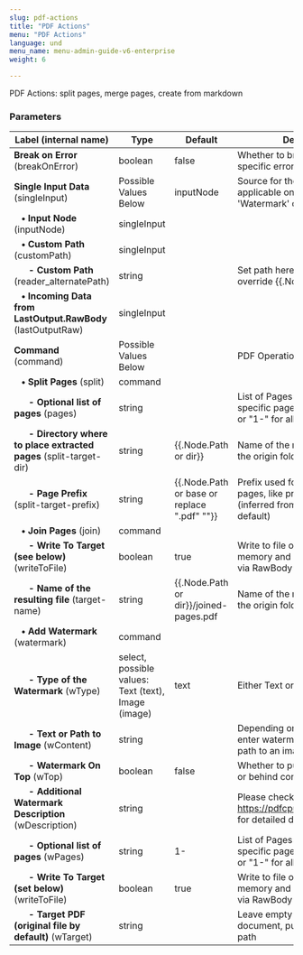```yaml
---
slug: pdf-actions
title: "PDF Actions"
menu: "PDF Actions"
language: und
menu_name: menu-admin-guide-v6-enterprise
weight: 6

---
```


 PDF Actions: split pages, merge pages, create from markdown

### Parameters
|Label (internal name)|Type|Default|Description|
|---|---|---|---|
|**Break on Error** (breakOnError)|boolean|false|Whether to break or ignore PDF-specific errors|
|**Single Input Data** (singleInput)|Possible Values Below|inputNode|Source for the PDF raw data, applicable only for 'Split' and 'Watermark' commands|
|**&nbsp;&nbsp;&nbsp;&bull; Input Node** (inputNode)|singleInput|<no value>||
|**&nbsp;&nbsp;&nbsp;&bull; Custom Path** (customPath)|singleInput|<no value>||
|**&nbsp;&nbsp;&nbsp;&nbsp;&nbsp;&nbsp;- Custom Path** (reader_alternatePath)|string|<no value>|Set path here if you want to override {{.Node.Path}}|
|**&nbsp;&nbsp;&nbsp;&bull; Incoming Data from LastOutput.RawBody** (lastOutputRaw)|singleInput|<no value>||
|**Command** (command)|Possible Values Below||PDF Operation to apply|
|**&nbsp;&nbsp;&nbsp;&bull; Split Pages** (split)|command|<no value>||
|**&nbsp;&nbsp;&nbsp;&nbsp;&nbsp;&nbsp;- Optional list of pages** (pages)|string|<no value>|List of Pages - "1 2 4" for specific pages,  "1-4" for range, or "1-" for all|
|**&nbsp;&nbsp;&nbsp;&nbsp;&nbsp;&nbsp;- Directory where to place extracted pages** (split-target-dir)|string|{{.Node.Path  or  dir}}|Name of the resulting file, inside the origin folder|
|**&nbsp;&nbsp;&nbsp;&nbsp;&nbsp;&nbsp;- Page Prefix** (split-target-prefix)|string|{{.Node.Path  or  base  or  replace ".pdf" ""}}|Prefix used for naming extracted pages, like prefix-{number}.pdf (inferred from the filename by default)|
|**&nbsp;&nbsp;&nbsp;&bull; Join Pages** (join)|command|<no value>||
|**&nbsp;&nbsp;&nbsp;&nbsp;&nbsp;&nbsp;- Write To Target (see below)** (writeToFile)|boolean|true|Write to file or just keep data in-memory and pass to next action via RawBody|
|**&nbsp;&nbsp;&nbsp;&nbsp;&nbsp;&nbsp;- Name of the resulting file** (target-name)|string|{{.Node.Path  or  dir}}/joined-pages.pdf|Name of the resulting file, inside the origin folder|
|**&nbsp;&nbsp;&nbsp;&bull; Add Watermark** (watermark)|command|<no value>||
|**&nbsp;&nbsp;&nbsp;&nbsp;&nbsp;&nbsp;- Type of the Watermark** (wType)|select, possible values: Text (text),<br/>Image (image)|text|Either Text or Image|
|**&nbsp;&nbsp;&nbsp;&nbsp;&nbsp;&nbsp;- Text or Path to Image** (wContent)|string||Depending on the 'Type' chosen enter watermark text or a full path to an image here|
|**&nbsp;&nbsp;&nbsp;&nbsp;&nbsp;&nbsp;- Watermark On Top** (wTop)|boolean|false|Whether to put watermark on top or behind content|
|**&nbsp;&nbsp;&nbsp;&nbsp;&nbsp;&nbsp;- Additional Watermark Description** (wDescription)|string||Please check https://pdfcpu.io/core/watermark for detailed description flags|
|**&nbsp;&nbsp;&nbsp;&nbsp;&nbsp;&nbsp;- Optional list of pages** (wPages)|string|1-|List of Pages - "1 2 4" for specific pages,  "1-4" for range, or "1-" for all|
|**&nbsp;&nbsp;&nbsp;&nbsp;&nbsp;&nbsp;- Write To Target (set below)** (writeToFile)|boolean|true|Write to file or just keep data in-memory and pass to next action via RawBody|
|**&nbsp;&nbsp;&nbsp;&nbsp;&nbsp;&nbsp;- Target PDF (original file by default)** (wTarget)|string||Leave empty to override original document, put an alternative path|





